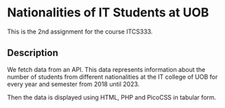 # Nationalities of IT Students at UOB
This is the 2nd assignment for the course ITCS333.
## Description
We fetch data from an API. This data represents information about the number of students from different nationalities at the IT college of UOB for every year and semester from 2018 until 2023.

Then the data is displayed using HTML, PHP and PicoCSS in tabular form.
